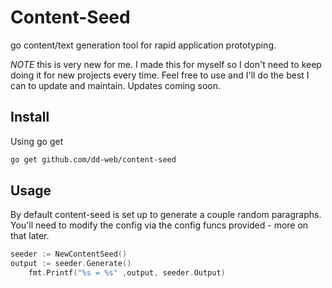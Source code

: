# Content-Seed
go content/text generation tool for rapid application prototyping.

*NOTE* this is very new for me. I made this for myself so I don't need to keep doing it for new projects every time. Feel free to use and I'll do the best I can to update and maintain. Updates coming soon.

## Install

Using go get

```bash
go get github.com/dd-web/content-seed
```

## Usage

By default content-seed is set up to generate a couple random paragraphs. You'll need to modify the config via the config funcs provided - more on that later.

```go
seeder := NewContentSeed()
output := seeder.Generate()
	fmt.Printf("%s = %s" ,output, seeder.Output)
```

